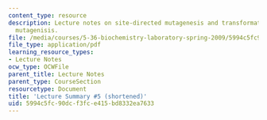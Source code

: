 ```yaml
---
content_type: resource
description: Lecture notes on site-directed mutagenesis and transformation, and Quickchange
  mutagenisis.
file: /media/courses/5-36-biochemistry-laboratory-spring-2009/5994c5fc90dcf3fce415bd8332ea7633_536lecntwtbnk_5.pdf
file_type: application/pdf
learning_resource_types:
- Lecture Notes
ocw_type: OCWFile
parent_title: Lecture Notes
parent_type: CourseSection
resourcetype: Document
title: 'Lecture Summary #5 (shortened)'
uid: 5994c5fc-90dc-f3fc-e415-bd8332ea7633
---
```

